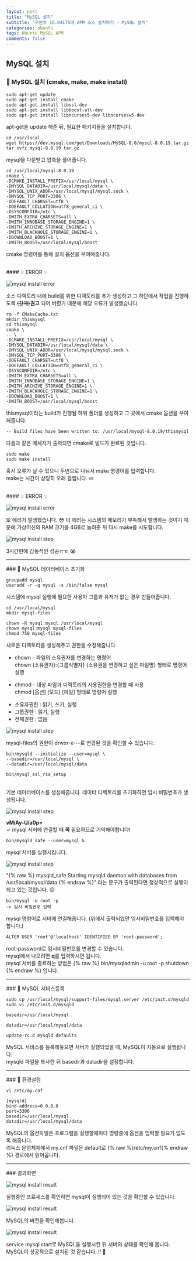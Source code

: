 ```yaml
---  
layout: post  
title: "MySQL 설치"  
subtitle: "우분투 16.04LTS에 APM 소스 설치하기 - MySQL 설치"  
categories: ubuntu
tags: Ubuntu MySQL APM
comments: false  
---  
```

## MySQL 설치

### &#128204; MySQL 설치 (cmake, make, make install)

```
sudo apt-get update
sudo apt-get install cmake
sudo apt-get install libssl-dev
sudo apt-get install libboost-all-dev
sudo apt-get install libncurses5-dev libncursesw5-dev
```

apt-get을 update 해준 뒤, 필요한 패키지들을 설치합니다.   

```
cd /usr/local
wget https://dev.mysql.com/get/Downloads/MySQL-8.0/mysql-8.0.19.tar.gz
tar xvfz mysql-8.0.19.tar.gz
```

mysql을 다운받고 압축을 풀어줍니다.  

```
cd /usr/local/mysql-8.0.19
cmake \
-DCMAKE_INSTALL_PREFIX=/usr/local/mysql \
-DMYSQL_DATADIR=/usr/local/mysql/data \
-DMYSQL_UNIX_ADDR=/usr/local/mysql/mysql.sock \
-DMYSQL_TCP_PORT=3306 \
-DDEFAULT_CHARSET=utf8 \
-DDEFAULT_COLLATION=utf8_general_ci \
-DSYSCONFDIR=/etc \
-DWITH_EXTRA_CHARSETS=all \
-DWITH_INNOBASE_STORAGE_ENGINE=1 \
-DWITH_ARCHIVE_STORAGE_ENGINE=1 \
-DWITH_BLACKHOLE_STORAGE_ENGINE=1 \
-DDOWNLOAD_BOOST=1 \
-DWITH_BOOST=/usr/local/mysql/boost 
```

cmake 명령어를 통해 설치 옵션을 부여해줍니다.  

<br>
#### &#128161; ERROR &#128161;

![mysql install error](/assets/mysql/error3.JPG)

소스 디렉토리 내에 build를 위한 디렉토리를 추가 생성하고 그 하단에서 작업을 진행하도록 ~~(강제)~~**권고** 되어 버렸기 때문에 
해당 오류가 발생했습니다.  

```
rm -f CMakeCache.txt
mkdir thismysql
cd thismysql
cmake \
.. \
-DCMAKE_INSTALL_PREFIX=/usr/local/mysql \
-DMYSQL_DATADIR=/usr/local/mysql/data \
-DMYSQL_UNIX_ADDR=/usr/local/mysql/mysql.sock \
-DMYSQL_TCP_PORT=3306 \
-DDEFAULT_CHARSET=utf8 \
-DDEFAULT_COLLATION=utf8_general_ci \
-DSYSCONFDIR=/etc \
-DWITH_EXTRA_CHARSETS=all \
-DWITH_INNOBASE_STORAGE_ENGINE=1 \
-DWITH_ARCHIVE_STORAGE_ENGINE=1 \
-DWITH_BLACKHOLE_STORAGE_ENGINE=1 \
-DDOWNLOAD_BOOST=1 \
-DWITH_BOOST=/usr/local/mysql/boost 
```

thismysql이라는 build가 진행될 하위 폴더를 생성하고 그 곳에서 cmake 옵션을 부여해줍니다.  

```
-- Build files have been written to: /usr/local/mysql-8.0.19/thismysql
```

다음과 같은 메세지가 출력되면 cmake로 빌드가 완료된 것입니다.   

```
sudo make
sudo make install
```

혹시 오류가 날 수 있으니 두번으로 나눠서 make 명령어를 입력합니다.  
make는 시간이 상당히 오래 걸립니다. &#128164;  

<br>
#### &#128161; ERROR &#128161;

![mysql install error](/assets/mysql/error4.JPG)

또 에러가 발생했습니다. &#128563; 이 에러는 시스템의 메모리가 부족해서 발생하는 것이기 때문에 
가상머신의 RAM 크기를 4GB로 늘려준 뒤 다시 make를 시도합니다.  

![mysql install step](/assets/mysql/step1.JPG)

3시간만에 감동적인 성공ㅠㅠ &#128557;
<br>
<hr>
### &#128204; MySQL 데이터베이스 초기화

```
groupadd mysql
useradd -r -g mysql -s /bin/false mysql
```

시스템에 mysql 실행에 필요한 사용자 그룹과 유저가 없는 경우 만들어줍니다.  

```
cd /usr/local/mysql
mkdir mysql-files

chown -R mysql:mysql /usr/local/mysql
chown mysql:mysql mysql-files
chmod 750 mysql-files
```

새로운 디렉토리를 생성해주고 권한을 수정해줍니다.
* chown - 파일의 소유권자를 변경하는 명령어  
chown {소유권자}:{그룹식별자} {소유권을 변경하고 싶은 파일명} 형태로 명령어 실행  

* chmod - 대상 파일과 디렉토리의 사용권한을 변경할 때 사용  
chmod [옵션] [모드] [파일] 형태로 명령어 실행  
- 소유자권한 : 읽기, 쓰기, 실행  
- 그룹권한 : 읽기, 실행  
- 전체권한 : 없음  

![mysql install step](/assets/mysql/step2.JPG)

mysql-files의 권한이 drwxr-x---로 변경된 것을 확인할 수 있습니다.  
 
```
bin/mysqld --initialize --user=mysql \
--basedir=/usr/local/mysql \
--datadir=/usr/local/mysql/data

bin/mysql_ssl_rsa_setup
```

<br>
기본 데이터베이스를 생성해줍니다.  
데이터 디렉토리를 초기화하면 임시 비밀번호가 생성됩니다.  

![mysql install step](/assets/mysql/step3.JPG)

**vMiAy-U/a0p=**  
&#10003; mysql 서버에 연결할 때 **꼭** 필요하므로 기억해야합니다!

```
bin/mysqld_safe --user=mysql &
```

mysql 서버를 실행시킵니다.

![mysql install step](/assets/mysql/step4.JPG)

"{% raw %} mysqld_safe Starting mysqld daemon with databases from /usr/local/mysql/data {% endraw %}" 라는 문구가 출력된다면 
정상적으로 실행이 되고 있는 것입니다. &#128521;  

```
bin/mysql -u root -p
-> 임시 비밀번호 입력
```

mysql 명령어로 서버에 연결해줍니다.
(위에서 출력되었던 임시비밀번호를 입력해야 합니다.)

```
ALTER USER 'root'@'localhost' IDENTIFIED BY 'root-password';
```

root-password로 임시비밀번호를 변경할 수 있습니다.  
mysql에서 나오려면 **q**를 입력하시면 됩니다.  
mysql 서버를 종료하는 방법은 {% raw %} bin/mysqladmin -u root -p shutdown {% endraw %} 입니다.
<br>
<hr>
### &#128204; MySQL 서비스등록

```
sudo cp /usr/local/mysql/support-files/mysql.server /etc/init.d/mysqld
sudo vi /etc/init.d/mysqld

basedir=/usr/local/mysql

datadir=/usr/local/mysql/data

update-rc.d mysqld defaults
```

MySQL 서비스를 등록해놓으면 서버가 실행되었을 때, MySQL이 자동으로 실행됩니다.  
mysqld 파일을 복사한 뒤 basedir과 datadir을 설정합니다.
<br>
<hr>
### &#128204; 환경설정

```
vi /etc/my.cnf

[mysqld]
bind-address=0.0.0.0
port=3306
basedir=/usr/local/mysql
datadir=/usr/local/mysql/data
```

MySQL의 옵션파일은 프로그램을 실행할때마다 명령줄에 옵션을 입력할 필요가 없도록 해줍니다.  
리눅스 운영체제에서 my.cnf 파일은 default로 {% raw %}/etc/my.cnf{% endraw %} 경로에서 읽어옵니다.
<br>
<hr>
### 결과화면

![mysql install result](/assets/mysql/result.JPG)

실행중인 프로세스를 확인하면 mysql이 실행되어 있는 것을 확인할 수 있습니다.  

![mysql install result](/assets/mysql/result2.JPG)

MySQL의 버전을 확인해봅니다.
  
![mysql install result](/assets/mysql/result4.JPG)

service mysql start로 MySQL을 실행시킨 뒤 서버의 상태를 확인해 봅니다.  
MySQL이 성공적으로 설치된 것 같습니다..!! &#128582;  


